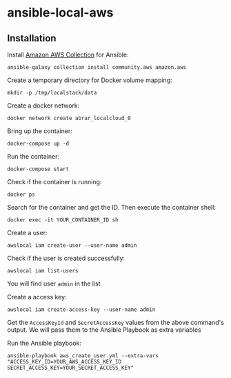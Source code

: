 # ansible-local-aws


## Installation
Install [Amazon AWS Collection](https://docs.ansible.com/ansible/latest/collections/amazon/aws/index.html) for Ansible:
```
ansible-galaxy collection install community.aws amazon.aws
```

Create a temporary directory for Docker volume mapping:

```
mkdir -p /tmp/localstack/data
```

Create a docker network:

```
docker network create abrar_localcloud_0  
```

Bring up the container:

```
docker-compose up -d
```

Run the container:

```
docker-compose start
```

Check if the container is running:

```
docker ps
```

Search for the container and get the ID. Then execute the container shell:

```
docker exec -it YOUR_CONTAINER_ID sh
```

Create a user:

```
awslocal iam create-user --user-name admin
```


Check if the user is created successfully:

```
awslocal iam list-users
```
You will find user `admin` in the list

Create a access key:

```
awslocal iam create-access-key --user-name admin
```

Get the `AccessKeyId` and `SecretAccessKey` values from the above command's output. We will pass them to the Ansible Playbook as extra variables

Run the Ansible playbook:

```
ansible-playbook aws_create_user.yml --extra-vars "ACCESS_KEY_ID=YOUR_AWS_ACCESS_KEY_ID SECRET_ACCESS_KEY=YOUR_SECRET_ACCESS_KEY"
```